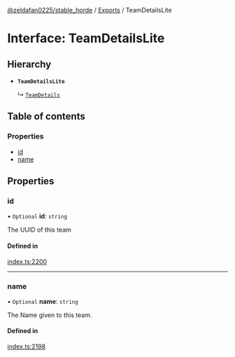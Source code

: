 [@zeldafan0225/stable_horde](../README.md) / [Exports](../modules.md) / TeamDetailsLite

# Interface: TeamDetailsLite

## Hierarchy

- **`TeamDetailsLite`**

  ↳ [`TeamDetails`](TeamDetails.md)

## Table of contents

### Properties

- [id](TeamDetailsLite.md#id)
- [name](TeamDetailsLite.md#name)

## Properties

### id

• `Optional` **id**: `string`

The UUID of this team

#### Defined in

[index.ts:2200](https://github.com/MrlolDev/stable_horde/blob/07c9e41/index.ts#L2200)

___

### name

• `Optional` **name**: `string`

The Name given to this team.

#### Defined in

[index.ts:2198](https://github.com/MrlolDev/stable_horde/blob/07c9e41/index.ts#L2198)
